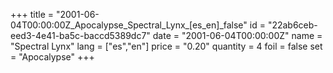 +++
title = "2001-06-04T00:00:00Z_Apocalypse_Spectral_Lynx_[es_en]_false"
id = "22ab6ceb-eed3-4e41-ba5c-baccd5389dc7"
date = "2001-06-04T00:00:00Z"
name = "Spectral Lynx"
lang = ["es","en"]
price = "0.20"
quantity = 4
foil = false
set = "Apocalypse"
+++
